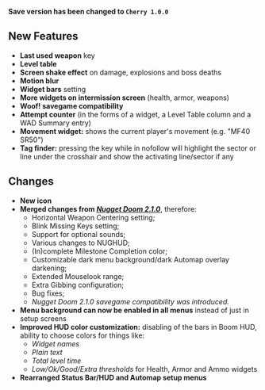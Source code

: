 **Save version has been changed to `Cherry 1.0.0`**

## New Features

- **Last used weapon** key
- **Level table**
- **Screen shake effect** on damage, explosions and boss deaths
- **Motion blur**
- **Widget bars** setting
- **More widgets on intermission screen** (health, armor, weapons)
- **Woof! savegame compatibility**
- **Attempt counter** (in the forms of a widget, a Level Table column and a WAD Summary entry)
- **Movement widget:** shows the current player's movement (e.g. "MF40 SR50")
- **Tag finder:** pressing the key while in nofollow will highlight the sector or line under the crosshair and show the activating line/sector if any

## Changes

- **New icon**
- **Merged changes from [*Nugget Doom 2.1.0*](https://github.com/MrAlaux/Nugget-Doom/releases/tag/nugget-doom-2.1.0)**, therefore:
	- Horizontal Weapon Centering setting;
	- Blink Missing Keys setting;
	- Support for optional sounds;
	- Various changes to NUGHUD;
	- (In)complete Milestone Completion color;
    - Customizable dark menu background/dark Automap overlay darkening;
	- Extended Mouselook range;
	- Extra Gibbing configuration;
	- Bug fixes;
	- *Nugget Doom 2.1.0 savegame compatibility was introduced.*
- **Menu background can now be enabled in all menus** instead of just in setup screens
- **Improved HUD color customization:** disabling of the bars in Boom HUD, ability to choose colors for things like:
	- *Widget names*
	- *Plain text*
	- *Total level time*
	- *Low/Ok/Good/Extra thresholds* for Health, Armor and Ammo widgets
- **Rearranged Status Bar/HUD and Automap setup menus**
